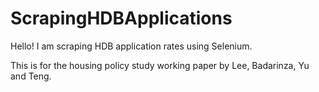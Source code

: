 # ScrapingHDBApplications

Hello! I am scraping HDB application rates using Selenium. 

This is for the housing policy study working paper by Lee, Badarinza, Yu and Teng. 

